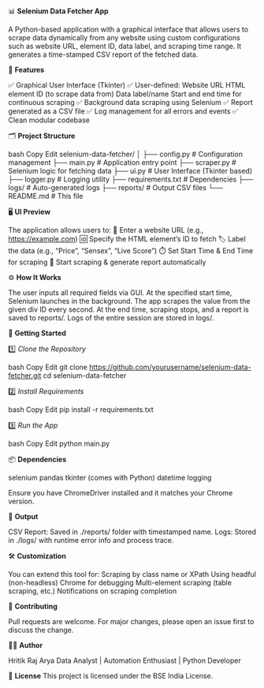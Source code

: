 📊 **Selenium Data Fetcher App**

A Python-based application with a graphical interface that allows users to scrape data dynamically from any website using custom configurations such as website URL, element ID, data label, and scraping time range. It generates a time-stamped CSV report of the fetched data.

🔧 **Features**

✅ Graphical User Interface (Tkinter)
✅ User-defined:
Website URL
HTML element ID (to scrape data from)
Data label/name
Start and end time for continuous scraping
✅ Background data scraping using Selenium
✅ Report generated as a CSV file
✅ Log management for all errors and events
✅ Clean modular codebase

🗂️ **Project Structure**

bash
Copy
Edit
selenium-data-fetcher/
│
├── config.py # Configuration management
├── main.py # Application entry point
├── scraper.py # Selenium logic for fetching data
├── ui.py # User Interface (Tkinter based)
├── logger.py # Logging utility
├── requirements.txt # Dependencies
├── logs/ # Auto-generated logs
├── reports/ # Output CSV files
└── README.md # This file

🖥️ **UI Preview**

The application allows users to:
🔗 Enter a website URL (e.g., https://example.com)
🆔 Specify the HTML element’s ID to fetch
🏷️ Label the data (e.g., “Price”, “Sensex”, “Live Score”)
⏱️ Set Start Time & End Time for scraping
📝 Start scraping & generate report automatically


⚙️ **How It Works**

The user inputs all required fields via GUI.
At the specified start time, Selenium launches in the background.
The app scrapes the value from the given div ID every second.
At the end time, scraping stops, and a report is saved to reports/.
Logs of the entire session are stored in logs/.


🚀 **Getting Started**

1️⃣ _Clone the Repository_

bash
Copy
Edit
git clone https://github.com/yourusername/selenium-data-fetcher.git
cd selenium-data-fetcher

2️⃣ _Install Requirements_

bash
Copy
Edit
pip install -r requirements.txt

3️⃣ _Run the App_

bash
Copy
Edit
python main.py


📦 **Dependencies**

selenium
pandas
tkinter (comes with Python)
datetime
logging

Ensure you have ChromeDriver installed and it matches your Chrome version.


📁 **Output**

CSV Report: Saved in ./reports/ folder with timestamped name.
Logs: Stored in ./logs/ with runtime error info and process trace.


🛠️ **Customization**

You can extend this tool for:
Scraping by class name or XPath
Using headful (non-headless) Chrome for debugging
Multi-element scraping (table scraping, etc.)
Notifications on scraping completion


🤝 **Contributing**

Pull requests are welcome. For major changes, please open an issue first to discuss the change.


🧑‍💻 **Author**

Hritik Raj Arya
Data Analyst | Automation Enthusiast | Python Developer


📜 **License**
This project is licensed under the BSE India License.
